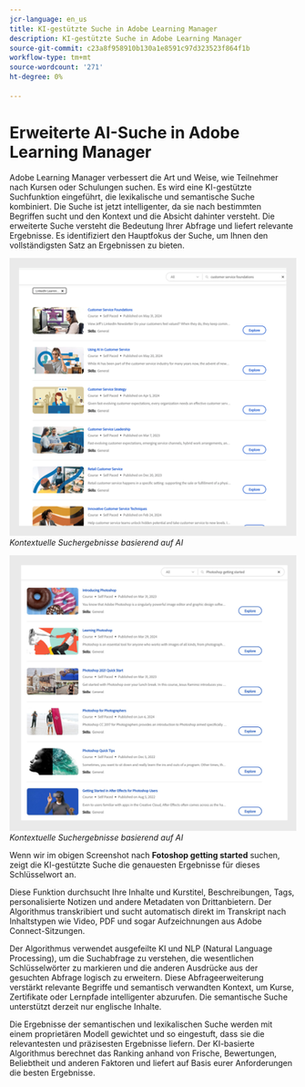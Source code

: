 ```yaml
---
jcr-language: en_us
title: KI-gestützte Suche in Adobe Learning Manager
description: KI-gestützte Suche in Adobe Learning Manager
source-git-commit: c23a8f958910b130a1e8591c97d323523f864f1b
workflow-type: tm+mt
source-wordcount: '271'
ht-degree: 0%

---
```


# Erweiterte AI-Suche in Adobe Learning Manager

Adobe Learning Manager verbessert die Art und Weise, wie Teilnehmer nach Kursen oder Schulungen suchen. Es wird eine KI-gestützte Suchfunktion eingeführt, die lexikalische und semantische Suche kombiniert. Die Suche ist jetzt intelligenter, da sie nach bestimmten Begriffen sucht und den Kontext und die Absicht dahinter versteht. Die erweiterte Suche versteht die Bedeutung Ihrer Abfrage und liefert relevante Ergebnisse. Es identifiziert den Hauptfokus der Suche, um Ihnen den vollständigsten Satz an Ergebnissen zu bieten.

![](assets/search-1.png)
_Kontextuelle Suchergebnisse basierend auf AI_

![](assets/search-2.png)
_Kontextuelle Suchergebnisse basierend auf AI_

Wenn wir im obigen Screenshot nach **Fotoshop getting started** suchen, zeigt die KI-gestützte Suche die genauesten Ergebnisse für dieses Schlüsselwort an.

Diese Funktion durchsucht Ihre Inhalte und Kurstitel, Beschreibungen, Tags, personalisierte Notizen und andere Metadaten von Drittanbietern. Der Algorithmus transkribiert und sucht automatisch direkt im Transkript nach Inhaltstypen wie Video, PDF und sogar Aufzeichnungen aus Adobe Connect-Sitzungen.

Der Algorithmus verwendet ausgefeilte KI und NLP (Natural Language Processing), um die Suchabfrage zu verstehen, die wesentlichen Schlüsselwörter zu markieren und die anderen Ausdrücke aus der gesuchten Abfrage logisch zu erweitern. Diese Abfrageerweiterung verstärkt relevante Begriffe und semantisch verwandten Kontext, um Kurse, Zertifikate oder Lernpfade intelligenter abzurufen. Die semantische Suche unterstützt derzeit nur englische Inhalte.

Die Ergebnisse der semantischen und lexikalischen Suche werden mit einem proprietären Modell gewichtet und so eingestuft, dass sie die relevantesten und präzisesten Ergebnisse liefern. Der KI-basierte Algorithmus berechnet das Ranking anhand von Frische, Bewertungen, Beliebtheit und anderen Faktoren und liefert auf Basis eurer Anforderungen die besten Ergebnisse.
